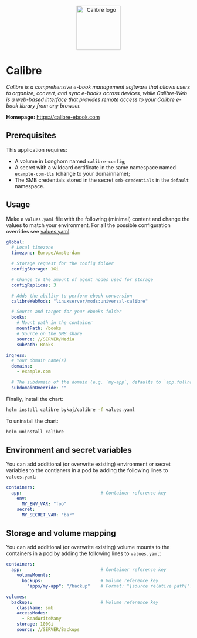 <p align="center">
    <img src="https://cdn.jsdelivr.net/gh/selfhst/icons/svg/calibre.svg" height="120" alt="Calibre logo">
</p>

# Calibre
*Calibre is a comprehensive e-book management software that allows users to organize, convert, and sync e-books across devices, while Calibre-Web is a web-based interface that provides remote access to your Calibre e-book library from any browser.*

**Homepage:** <https://calibre-ebook.com>

## Prerequisites
This application requires:
- A volume in Longhorn named `calibre-config`;
- A secret with a wildcard certificate in the same namespace named `example-com-tls` (change to your domainname);
- The SMB credentials stored in the secret `smb-credentials` in the `default` namespace.

## Usage
Make a `values.yaml` file with the following (minimal) content and change the values to match your environment. For all the possible configuration overrides see [values.yaml](https://github.com/ByKaj/helm/blob/main/charts/calibre/values.yaml).
```yaml
global:
  # Local timezone
  timezone: Europe/Amsterdam

  # Storage request for the config folder
  configStorage: 1Gi

  # Change to the amount of agent nodes used for storage
  configReplicas: 3

  # Adds the ability to perform ebook conversion
  calibreWebMods: "linuxserver/mods:universal-calibre"

  # Source and target for your ebooks folder
  books:
    # Mount path in the container
    mountPath: /books
    # Source on the SMB share
    source: //SERVER/Media
    subPath: Books

ingress:
  # Your domain name(s)
  domains: 
    - example.com

  # The subdomain of the domain (e.g. `my-app`, defaults to `app.fullname`)
  subdomainOverride: ""
```

Finally, install the chart:
```bash
helm install calibre bykaj/calibre -f values.yaml
```
To uninstall the chart:
```bash
helm uninstall calibre
```

## Environment and secret variables
You can add additional (or overwrite existing) environment or secret variables to the contianers in a pod by adding the following lines to `values.yaml`:
```yaml
containers:
  app:                              # Container reference key
    env:
      MY_ENV_VAR: "foo"
    secret:
      MY_SECRET_VAR: "bar"
```

## Storage and volume mapping
You can add additional (or overwrite existing) volume mounts to the containers in a pod by adding the following lines to `values.yaml`:
```yaml
containers:
  app:                              # Container reference key
    volumeMounts:
      backups:                      # Volume reference key
        "apps/my-app": "/backup"    # Format: "[source relative path]": "<container mount path>"

volumes:
  backups:                          # Volume reference key
    className: smb
    accessModes: 
      - ReadWriteMany
    storage: 100Gi
    source: //SERVER/Backups
```